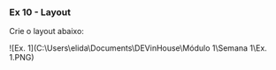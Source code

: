 ### Ex 10 - Layout 

Crie o layout abaixo:

![Ex. 1](C:\Users\elida\Documents\DEVinHouse\Módulo 1\Semana 1\Ex. 1.PNG)